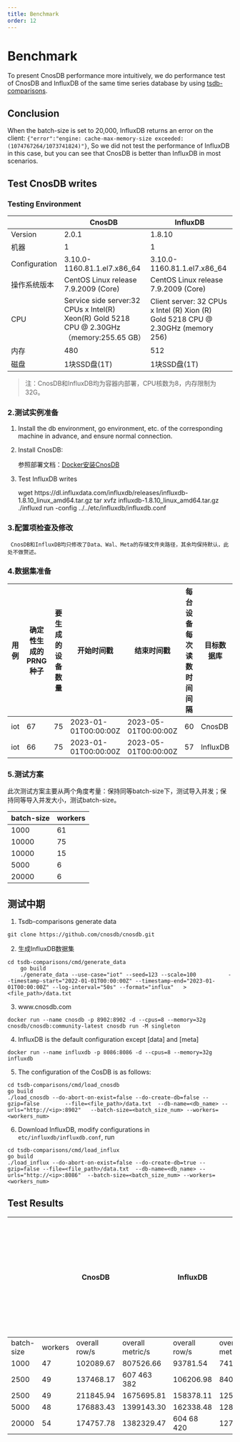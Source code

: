 ```yaml
---
title: Benchmark
order: 12
---
```


# Benchmark

To present CnosDB performance more intuitively, we do performance test of CnosDB and InfluxDB of the same time series database by using [tsdb-comparisons](https://github.com/cnosdb/tsdb-comparisons).

## Conclusion

When the batch-size is set to 20,000, InfluxDB returns an error on the client: `{"error":"engine: cache-max-memory-size exceeded: (1074767264/1073741824)"}`, So we did not test the performance of InfluxDB in this case, but you can see that CnosDB is better than InfluxDB in most scenarios.

## Test CnosDB writes

### Testing Environment

|               | CnosDB                                                                                                                         | InfluxDB                                                                                                                                  |
| ------------- | ------------------------------------------------------------------------------------------------------------------------------ | ----------------------------------------------------------------------------------------------------------------------------------------- |
| Version       | 2.0.1                                                                                                                          | 1.8.10                                                                                                                                    |
| 机器            | 1                                                                                                                              | 1                                                                                                                                         |
| Configuration | 3.10.0-1160.81.1.el7.x86_64                                                                               | 3.10.0-1160.81.1.el7.x86_64                                                                                          |
| 操作系统版本        | CentOS Linux release 7.9.2009 (Core)                                                                        | CentOS Linux release 7.9.2009 (Core)                                                                                   |
| CPU           | Service side server:32 CPUs x Intel(R) Xeon(R) Gold 5218 CPU @ 2.30GHz（memory:255.65 GB） | Client server: 32 CPUs x Intel (R) Xion (R) Gold 5218 CPU @ 2.30GHz (memory 256) |
| 内存            | 480                                                                                                                            | 512                                                                                                                                       |
| 磁盘            | 1块SSD盘(1T)                                                                                                  | 1块SSD盘(1T)                                                                                                             |

> 注：CnosDB和InfluxDB均为容器内部署，CPU核数为8，内存限制为32G。

### 2.测试实例准备

1. Install the db environment, go environment, etc. of the corresponding machine in advance, and ensure normal connection.

2. Install CnosDB:

   参照部署文档：[Docker安装CnosDB](../start/install.md)

3. Test InfluxDB writes

   wget https\://dl.influxdata.com/influxdb/releases/influxdb-1.8.10_linux_amd64.tar.gz
   tar xvfz influxdb-1.8.10_linux_amd64.tar.gz
   ./influxd run -config ../../etc/influxdb/influxdb.conf

### 3.配置项检查及修改

```
 CnosDB和InfluxDB均只修改了Data、Wal、Meta的存储文件夹路径，其余均保持默认，此处不做赘述。
```

### 4.数据集准备

| 用例  | 确定性生成的PRNG种子 | 要生成的设备数量 | 开始时间戳                | 结束时间戳                | 每台设备每次读数时间间隔 | 目标数据库    | 数据量大小 | 数据行数       |
| --- | ------------ | -------- | -------------------- | -------------------- | ------------ | -------- | ----- | ---------- |
| iot | 67           | 75       | 2023-01-01T00:00:00Z | 2023-05-01T00:00:00Z | 60           | CnosDB   | 8G    | 37,342,964 |
| iot | 66           | 75       | 2023-01-01T00:00:00Z | 2023-05-01T00:00:00Z | 57           | InfluxDB | 8G    | 37,342,964 |

### 5.测试方案

此次测试方案主要从两个角度考量：保持同等batch-size下，测试导入并发；保持同等导入并发大小，测试batch-size。

| batch-size | workers |
| ---------- | ------- |
| 1000       | 61      |
| 10000      | 75      |
| 10000      | 15      |
| 5000       | 6       |
| 20000      | 6       |

## 测试中期

1. Tsdb-comparisons generate data

```shell
git clone https://github.com/cnosdb/cnosdb.git
```

2. 生成InfluxDB数据集

```shell
cd tsdb-comparisons/cmd/generate_data
   	go build
   	./generate_data --use-case="iot" --seed=123 --scale=100          --timestamp-start="2022-01-01T00:00:00Z" --timestamp-end="2023-01-01T00:00:00Z" --log-interval="50s" --format="influx"   > <file_path>/data.txt
```

3. www\.cnosdb.com

```shell
docker run --name cnosdb -p 8902:8902 -d --cpus=8 --memory=32g cnosdb/cnosdb:community-latest cnosdb run -M singleton
```

4. InfluxDB is the default configuration except [data] and [meta]

```shell
docker run --name influxdb -p 8086:8086 -d --cpus=8 --memory=32g influxdb
```

5. The configuration of the CosDB is as follows:

```shell
cd tsdb-comparisons/cmd/load_cnosdb
go build
./load_cnosdb --do-abort-on-exist=false --do-create-db=false --gzip=false        --file=<file_path>/data.txt  --db-name=<db_name> --urls="http://<ip>:8902"   --batch-size=<batch_size_num> --workers=<workers_num>
```

6. Download InfluxDB, modify configurations in `etc/influxdb/influxdb.conf`, run

```shell
cd tsdb-comparisons/cmd/load_influx
go build
./load_influx --do-abort-on-exist=false --do-create-db=true --gzip=false --file=<file_path>/data.txt  --db-name=<db_name> --urls="http://<ip>:8086"  --batch-size=<batch_size_num> --workers=<workers_num>
```

## Test Results

|            |         | CnosDB        |                  | InfluxDB      |                  | With the increase of concurrent numbers, performance in some scenarios will also be improved, and CnosDB performance has a higher ceiling. |
| ---------- | ------- | ------------- | ---------------- | ------------- | ---------------- | ------------------------------------------------------------------------------------------------------------------------------------------ |
| batch-size | workers | overall row/s | overall metric/s | overall row/s | overall metric/s |                                                                                                                                            |
| 1000       | 47      | 102089.67     | 807526.66        | 93781.54      | 741809.55        | 538                                                                                                                                        |
| 2500       | 49      | 137468.17     | 607 463 382      | 106206.98     | 840094.40        | 330                                                                                                                                        |
| 2500       | 49      | 211845.94     | 1675695.81       | 158378.11     | 1252766.68       | 43                                                                                                                                         |
| 5000       | 48      | 176883.43     | 1399143.30       | 162338.48     | 1284093.14       | 518                                                                                                                                        |
| 20000      | 54      | 174757.78     | 1382329.47       | 604 68 420    | 1270551.00       | 2.5                                                                                                                                        |
